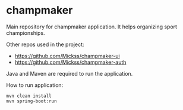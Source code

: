 # champmaker
Main repository for champmaker application. It helps organizing sport championships.

Other repos used in the project:
- https://github.com/Mickss/champmaker-ui
- https://github.com/Mickss/champmaker-auth

Java and Maven are required to run the application.

How to run application:
```
mvn clean install
mvn spring-boot:run
```
